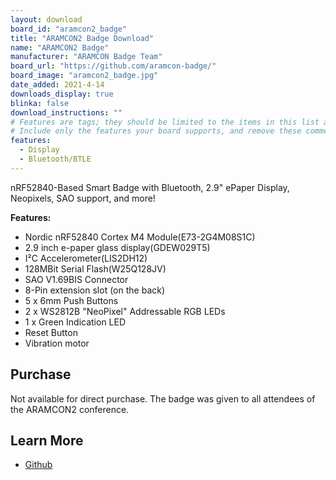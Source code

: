 ```yaml
---
layout: download
board_id: "aramcon2_badge"
title: "ARAMCON2 Badge Download"
name: "ARAMCON2 Badge"
manufacturer: "ARAMCON Badge Team"
board_url: "https://github.com/aramcon-badge/"
board_image: "aramcon2_badge.jpg"
date_added: 2021-4-14
downloads_display: true
blinka: false
download_instructions: ""
# Features are tags; they should be limited to the items in this list and spelled exactly the same.
# Include only the features your board supports, and remove these comment lines before committing.
features:
  - Display
  - Bluetooth/BTLE
---
```


nRF52840-Based Smart Badge with Bluetooth, 2.9" ePaper Display, Neopixels, SAO support, and more!

**Features:**
* Nordic nRF52840 Cortex M4 Module(E73-2G4M08S1C)
* 2.9 inch e-paper glass display(GDEW029T5)
* I²C Accelerometer(LIS2DH12)
* 128MBit Serial Flash(W25Q128JV)
* SAO V1.69BIS Connector
* 8-Pin extension slot (on the back)
* 5 x 6mm Push Buttons
* 2 x WS2812B "NeoPixel" Addressable RGB LEDs
* 1 x Green Indication LED
* Reset Button
* Vibration motor

## Purchase
Not available for direct purchase. The badge was given to all attendees of the ARAMCON2 conference.

## Learn More
* [Github](https://github.com/aramcon-badge/)
